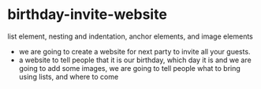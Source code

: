# birthday-invite-website
list element, nesting and indentation, anchor elements, and image elements
- we are going to create a website for next party to invite all your guests.
- a website to tell people that it is our birthday, which day it is and we are going to add some images, we are going to tell people what to bring using lists, and where to come
